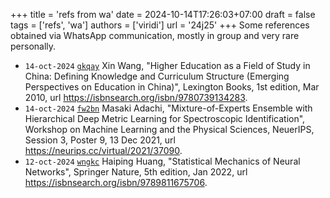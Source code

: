 +++
title = 'refs from wa'
date = 2024-10-14T17:26:03+07:00
draft = false
tags = ['refs', 'wa']
authors = ['viridi']
url = '24j25'
+++
Some references obtained via WhatsApp communication, mostly in group and very rare personally.

<!--more-->

+ `14-oct-2024` [`gkqay`](https://osf.io/gkqay) Xin Wang, "Higher Education as a Field of Study in China: Defining Knowledge and Curriculum Structure (Emerging Perspectives on Education in China)", Lexington Books, 1st edition, Mar 2010, url https://isbnsearch.org/isbn/9780739134283. <!-- DAAD, I Made Wiryana -->
+ `14-oct-2024` [`fw2bn`](https://osf.io/fw2bn) Masaki Adachi, "Mixture-of-Experts Ensemble with Hierarchical Deep Metric Learning for Spectroscopic Identification", Workshop on Machine Learning and the Physical Sciences, NeuerIPS, Session 3, Poster 9, 13 Dec 2021, url https://neurips.cc/virtual/2021/37090.
+ `12-oct-2024` [`wngkc`](https://osf.io/wngkc) Haiping Huang, "Statistical Mechanics of Neural Networks", Springer Nature, 5th edition, Jan 2022, url https://isbnsearch.org/isbn/9789811675706. <!--AIDI, Henk Mahendra-->

